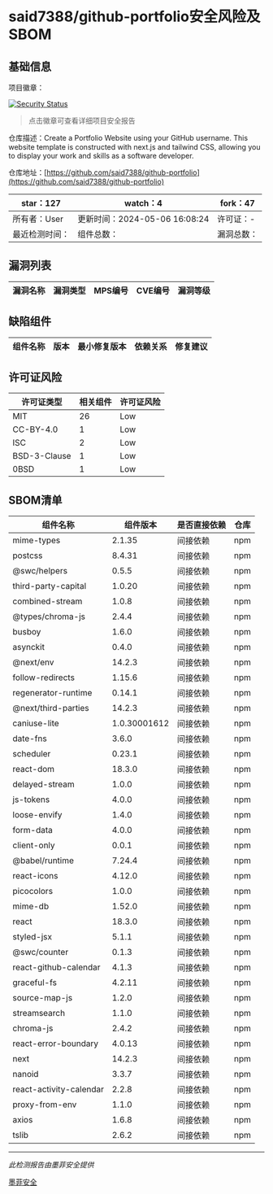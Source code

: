 # said7388/github-portfolio安全风险及SBOM

## 基础信息

项目徽章：

[![Security Status](https://www.murphysec.com/platform3/v31/badge/1788648121496694784.svg)](https://www.murphysec.com/console/report/1788648097098428416/1788648121496694784)

> 点击徽章可查看详细项目安全报告

仓库描述：Create a Portfolio Website using your GitHub username. This website template is constructed with next.js and tailwind CSS, allowing you to display your work and skills as a software developer.

仓库地址：[https://github.com/said7388/github-portfolio](https://github.com/said7388/github-portfolio)

| star：127 | watch：4 | fork：47 |
| ----------- | -------------- | ------------ |
| 所有者：User | 更新时间：2024-05-06 16:08:24 | 许可证：- |
| 最近检测时间： | 组件总数： | 漏洞总数： |




## 漏洞列表

| 漏洞名称 | 漏洞类型 | MPS编号 | CVE编号 | 漏洞等级 |
| ------- | ------ | ------- | ------ | ----- |





## 缺陷组件

| 组件名称 | 版本 | 最小修复版本 | 依赖关系 | 修复建议 |
| -------- | ---- | ------------ | -------- | -------- |





## 许可证风险

| 许可证类型 | 相关组件 | 许可证风险 |
| ---------- | -------- | ---------- |
|MIT|26|Low|
|CC-BY-4.0|1|Low|
|ISC|2|Low|
|BSD-3-Clause|1|Low|
|0BSD|1|Low|




## SBOM清单

| 组件名称 | 组件版本 | 是否直接依赖 | 仓库 |
| -------- | -------- | ------------ | ---- |
|mime-types|2.1.35|间接依赖|npm|
|postcss|8.4.31|间接依赖|npm|
|@swc/helpers|0.5.5|间接依赖|npm|
|third-party-capital|1.0.20|间接依赖|npm|
|combined-stream|1.0.8|间接依赖|npm|
|@types/chroma-js|2.4.4|间接依赖|npm|
|busboy|1.6.0|间接依赖|npm|
|asynckit|0.4.0|间接依赖|npm|
|@next/env|14.2.3|间接依赖|npm|
|follow-redirects|1.15.6|间接依赖|npm|
|regenerator-runtime|0.14.1|间接依赖|npm|
|@next/third-parties|14.2.3|间接依赖|npm|
|caniuse-lite|1.0.30001612|间接依赖|npm|
|date-fns|3.6.0|间接依赖|npm|
|scheduler|0.23.1|间接依赖|npm|
|react-dom|18.3.0|间接依赖|npm|
|delayed-stream|1.0.0|间接依赖|npm|
|js-tokens|4.0.0|间接依赖|npm|
|loose-envify|1.4.0|间接依赖|npm|
|form-data|4.0.0|间接依赖|npm|
|client-only|0.0.1|间接依赖|npm|
|@babel/runtime|7.24.4|间接依赖|npm|
|react-icons|4.12.0|间接依赖|npm|
|picocolors|1.0.0|间接依赖|npm|
|mime-db|1.52.0|间接依赖|npm|
|react|18.3.0|间接依赖|npm|
|styled-jsx|5.1.1|间接依赖|npm|
|@swc/counter|0.1.3|间接依赖|npm|
|react-github-calendar|4.1.3|间接依赖|npm|
|graceful-fs|4.2.11|间接依赖|npm|
|source-map-js|1.2.0|间接依赖|npm|
|streamsearch|1.1.0|间接依赖|npm|
|chroma-js|2.4.2|间接依赖|npm|
|react-error-boundary|4.0.13|间接依赖|npm|
|next|14.2.3|间接依赖|npm|
|nanoid|3.3.7|间接依赖|npm|
|react-activity-calendar|2.2.8|间接依赖|npm|
|proxy-from-env|1.1.0|间接依赖|npm|
|axios|1.6.8|间接依赖|npm|
|tslib|2.6.2|间接依赖|npm|


------

*此检测报告由墨菲安全提供*

[墨菲安全](www.murphysec.com)